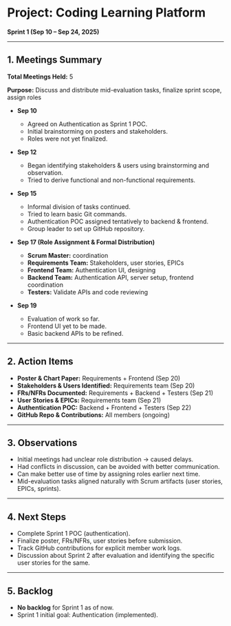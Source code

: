 # Project: Coding Learning Platform
**Sprint 1 (Sep 10 – Sep 24, 2025)**

---

## 1. Meetings Summary
**Total Meetings Held:** 5

**Purpose:** Discuss and distribute mid-evaluation tasks, finalize sprint scope, assign roles

- **Sep 10**
    - Agreed on Authentication as Sprint 1 POC.
    - Initial brainstorming on posters and stakeholders.
    - Roles were not yet finalized.

- **Sep 12**
    - Began identifying stakeholders & users using brainstorming and observation.
    - Tried to derive functional and non-functional requirements.

- **Sep 15**
    - Informal division of tasks continued.
    - Tried to learn basic Git commands.
    - Authentication POC assigned tentatively to backend & frontend.
    - Group leader to set up GitHub repository.

- **Sep 17 (Role Assignment & Formal Distribution)**
    - **Scrum Master:** coordination
    - **Requirements Team:** Stakeholders, user stories, EPICs
    - **Frontend Team:** Authentication UI, designing
    - **Backend Team:** Authentication API, server setup, frontend coordination
    - **Testers:** Validate APIs and code reviewing

- **Sep 19**
    - Evaluation of work so far.
    - Frontend UI yet to be made.
    - Basic backend APIs to be refined.

---

## 2. Action Items
- **Poster & Chart Paper:** Requirements + Frontend (Sep 20)
- **Stakeholders & Users Identified:** Requirements team (Sep 20)
- **FRs/NFRs Documented:** Requirements + Backend + Testers (Sep 21)
- **User Stories & EPICs:** Requirements team (Sep 21)
- **Authentication POC:** Backend + Frontend + Testers (Sep 22)
- **GitHub Repo & Contributions:** All members (ongoing)

---

## 3. Observations
- Initial meetings had unclear role distribution → caused delays.
- Had conflicts in discussion, can be avoided with better communication.
- Can make better use of time by assigning roles earlier next time.
- Mid-evaluation tasks aligned naturally with Scrum artifacts (user stories, EPICs, sprints).

---

## 4. Next Steps
- Complete Sprint 1 POC (authentication).
- Finalize poster, FRs/NFRs, user stories before submission.
- Track GitHub contributions for explicit member work logs.
- Discussion about Sprint 2 after evaluation and identifying the specific user stories for the same.

---

## 5. Backlog
- **No backlog** for Sprint 1 as of now.
- Sprint 1 initial goal: Authentication (implemented).  
